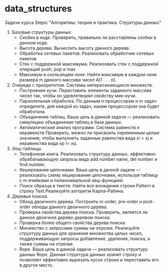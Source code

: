 # data_structures
Задачи курса Stepic "Алгоритмы: теория и практика. Структуры данных"
1. Базовые структуры данных.
	- Скобки в коде.
		Проверить, правильно ли расставлены скобки в данном коде.
	- Высота дерева.
		Вычислить высоту данного дерева.
	- Обработка сетевых пакетов.
		Реализовать обработчик сетевых пакетов.
	- Стек с поддержкой максимума.
		Реализовать стек с поддержкой операций push, pop и max
	- Максимум в скользящем окне.
		Найти максимум в каждом окне размера m данного массива чисел
		A[1 . . . n].
2. Очереди с приоритетом. Системы непересекающихся множеств.
	- Построение кучи.
		Переставить элементы заданного массива чисел так, чтобы он удовлетворял свойству мин-кучи.
	- Параллельная обработка.
		По данным n процессорам и m задач определите, для каждой из задач,
		каким процессором она будет обработана.
	- Объединение таблиц.
		Ваша цель в данной задаче — реализовать симуляцию объединения
		таблиц в базе данных.
	- Автоматический анализ программ.
		Система равенств и неравенств
		Проверить, можно ли присвоить переменным целые значения, чтобы
		выполнить заданные равенства вида xi = xj и неравенства вида xp != xq.
3. Хеш-таблицы.
	- Телефонная книга.
		Реализовать структуру данных, эффективно обрабатывающую запросы вида add number name, del number и find number.
	- Хеширование цепочками.
		Ваша цель в данной задаче — реализовать схему хеширования цепочками, используя таблицу с m ячейками и полиномиальной хеш-функцией.
	- Поиск образца в тексте.
		Найти все вхождения строки Pattern в строку Text.Реализуйте алгоритм Карпа–Рабина.
4. Деревья поиска.
	- Обход двоичного дерева.
		Построить in-order, pre-order и post-order обходы данного двоичного дерева.
	- Проверка свойства дерева поиска.
		Проверить, является ли данное двоичное дерево деревом поиска.
	- Проверка более общего свойства дерева поиска.
	- Множество с запросами суммы на отрезке.
		Реализуйте структуру данных для хранения множества целых чисел,
		поддерживающую запросы добавления, удаления, поиска, а также
		суммы на отрезке. 
	- Rope.
		Ваша цель в данной задаче — реализовать структуру данных Rope.
		Данная структура данных хранит строку и позволяет эффективно вырезать кусок строки и переставить его в другое место.
